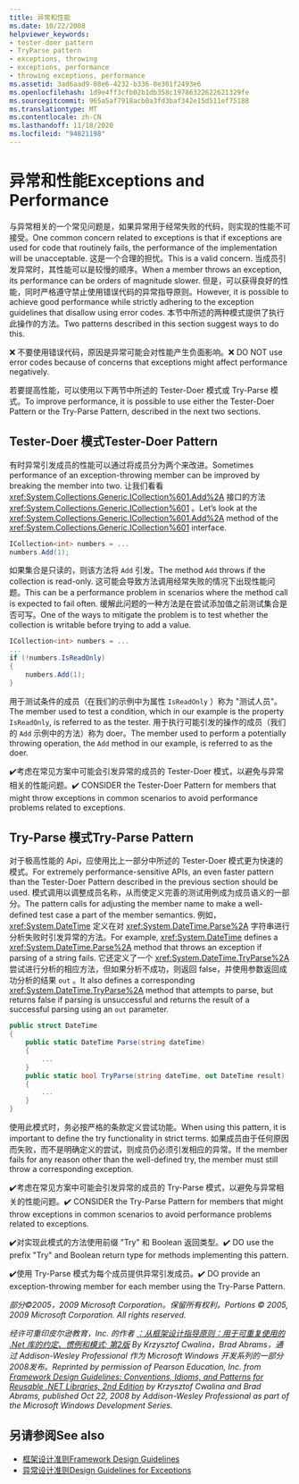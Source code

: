 ```yaml
---
title: 异常和性能
ms.date: 10/22/2008
helpviewer_keywords:
- tester-doer pattern
- TryParse pattern
- exceptions, throwing
- exceptions, performance
- throwing exceptions, performance
ms.assetid: 3ad6aad9-08e6-4232-b336-0e301f2493e6
ms.openlocfilehash: 1d9e4ff3cfb02b1db358c19786322622621329fe
ms.sourcegitcommit: 965a5af7918acb0a3fd3baf342e15d511ef75188
ms.translationtype: MT
ms.contentlocale: zh-CN
ms.lasthandoff: 11/18/2020
ms.locfileid: "94821198"
---
```

# <a name="exceptions-and-performance"></a><span data-ttu-id="443c6-102">异常和性能</span><span class="sxs-lookup"><span data-stu-id="443c6-102">Exceptions and Performance</span></span>
<span data-ttu-id="443c6-103">与异常相关的一个常见问题是，如果异常用于经常失败的代码，则实现的性能不可接受。</span><span class="sxs-lookup"><span data-stu-id="443c6-103">One common concern related to exceptions is that if exceptions are used for code that routinely fails, the performance of the implementation will be unacceptable.</span></span> <span data-ttu-id="443c6-104">这是一个合理的担忧。</span><span class="sxs-lookup"><span data-stu-id="443c6-104">This is a valid concern.</span></span> <span data-ttu-id="443c6-105">当成员引发异常时，其性能可以是较慢的顺序。</span><span class="sxs-lookup"><span data-stu-id="443c6-105">When a member throws an exception, its performance can be orders of magnitude slower.</span></span> <span data-ttu-id="443c6-106">但是，可以获得良好的性能，同时严格遵守禁止使用错误代码的异常指导原则。</span><span class="sxs-lookup"><span data-stu-id="443c6-106">However, it is possible to achieve good performance while strictly adhering to the exception guidelines that disallow using error codes.</span></span> <span data-ttu-id="443c6-107">本节中所述的两种模式提供了执行此操作的方法。</span><span class="sxs-lookup"><span data-stu-id="443c6-107">Two patterns described in this section suggest ways to do this.</span></span>

 <span data-ttu-id="443c6-108">❌ 不要使用错误代码，原因是异常可能会对性能产生负面影响。</span><span class="sxs-lookup"><span data-stu-id="443c6-108">❌ DO NOT use error codes because of concerns that exceptions might affect performance negatively.</span></span>

 <span data-ttu-id="443c6-109">若要提高性能，可以使用以下两节中所述的 Tester-Doer 模式或 Try-Parse 模式。</span><span class="sxs-lookup"><span data-stu-id="443c6-109">To improve performance, it is possible to use either the Tester-Doer Pattern or the Try-Parse Pattern, described in the next two sections.</span></span>

## <a name="tester-doer-pattern"></a><span data-ttu-id="443c6-110">Tester-Doer 模式</span><span class="sxs-lookup"><span data-stu-id="443c6-110">Tester-Doer Pattern</span></span>
 <span data-ttu-id="443c6-111">有时异常引发成员的性能可以通过将成员分为两个来改进。</span><span class="sxs-lookup"><span data-stu-id="443c6-111">Sometimes performance of an exception-throwing member can be improved by breaking the member into two.</span></span> <span data-ttu-id="443c6-112">让我们看看 <xref:System.Collections.Generic.ICollection%601.Add%2A> 接口的方法 <xref:System.Collections.Generic.ICollection%601> 。</span><span class="sxs-lookup"><span data-stu-id="443c6-112">Let’s look at the <xref:System.Collections.Generic.ICollection%601.Add%2A> method of the <xref:System.Collections.Generic.ICollection%601> interface.</span></span>

```csharp
ICollection<int> numbers = ...
numbers.Add(1);
```

 <span data-ttu-id="443c6-113">如果集合是只读的，则该方法将 `Add` 引发。</span><span class="sxs-lookup"><span data-stu-id="443c6-113">The method `Add` throws if the collection is read-only.</span></span> <span data-ttu-id="443c6-114">这可能会导致方法调用经常失败的情况下出现性能问题。</span><span class="sxs-lookup"><span data-stu-id="443c6-114">This can be a performance problem in scenarios where the method call is expected to fail often.</span></span> <span data-ttu-id="443c6-115">缓解此问题的一种方法是在尝试添加值之前测试集合是否可写。</span><span class="sxs-lookup"><span data-stu-id="443c6-115">One of the ways to mitigate the problem is to test whether the collection is writable before trying to add a value.</span></span>

```csharp
ICollection<int> numbers = ...
...
if (!numbers.IsReadOnly)
{
    numbers.Add(1);
}
```

 <span data-ttu-id="443c6-116">用于测试条件的成员（在我们的示例中为属性 `IsReadOnly` ）称为 "测试人员"。</span><span class="sxs-lookup"><span data-stu-id="443c6-116">The member used to test a condition, which in our example is the property `IsReadOnly`, is referred to as the tester.</span></span> <span data-ttu-id="443c6-117">用于执行可能引发的操作的成员（我们的 `Add` 示例中的方法）称为 doer。</span><span class="sxs-lookup"><span data-stu-id="443c6-117">The member used to perform a potentially throwing operation, the `Add` method in our example, is referred to as the doer.</span></span>

 <span data-ttu-id="443c6-118">✔️考虑在常见方案中可能会引发异常的成员的 Tester-Doer 模式，以避免与异常相关的性能问题。</span><span class="sxs-lookup"><span data-stu-id="443c6-118">✔️ CONSIDER the Tester-Doer Pattern for members that might throw exceptions in common scenarios to avoid performance problems related to exceptions.</span></span>

## <a name="try-parse-pattern"></a><span data-ttu-id="443c6-119">Try-Parse 模式</span><span class="sxs-lookup"><span data-stu-id="443c6-119">Try-Parse Pattern</span></span>
 <span data-ttu-id="443c6-120">对于极高性能的 Api，应使用比上一部分中所述的 Tester-Doer 模式更为快速的模式。</span><span class="sxs-lookup"><span data-stu-id="443c6-120">For extremely performance-sensitive APIs, an even faster pattern than the Tester-Doer Pattern described in the previous section should be used.</span></span> <span data-ttu-id="443c6-121">模式调用以调整成员名称，从而使定义完善的测试用例成为成员语义的一部分。</span><span class="sxs-lookup"><span data-stu-id="443c6-121">The pattern calls for adjusting the member name to make a well-defined test case a part of the member semantics.</span></span> <span data-ttu-id="443c6-122">例如， <xref:System.DateTime> 定义在对 <xref:System.DateTime.Parse%2A> 字符串进行分析失败时引发异常的方法。</span><span class="sxs-lookup"><span data-stu-id="443c6-122">For example, <xref:System.DateTime> defines a <xref:System.DateTime.Parse%2A> method that throws an exception if parsing of a string fails.</span></span> <span data-ttu-id="443c6-123">它还定义了一个 <xref:System.DateTime.TryParse%2A> 尝试进行分析的相应方法，但如果分析不成功，则返回 false，并使用参数返回成功分析的结果 `out` 。</span><span class="sxs-lookup"><span data-stu-id="443c6-123">It also defines a corresponding <xref:System.DateTime.TryParse%2A> method that attempts to parse, but returns false if parsing is unsuccessful and returns the result of a successful parsing using an `out` parameter.</span></span>

```csharp
public struct DateTime
{
    public static DateTime Parse(string dateTime)
    {
        ...
    }
    public static bool TryParse(string dateTime, out DateTime result)
    {
        ...
    }
}
```

 <span data-ttu-id="443c6-124">使用此模式时，务必按严格的条款定义尝试功能。</span><span class="sxs-lookup"><span data-stu-id="443c6-124">When using this pattern, it is important to define the try functionality in strict terms.</span></span> <span data-ttu-id="443c6-125">如果成员由于任何原因而失败，而不是明确定义的尝试，则成员仍必须引发相应的异常。</span><span class="sxs-lookup"><span data-stu-id="443c6-125">If the member fails for any reason other than the well-defined try, the member must still throw a corresponding exception.</span></span>

 <span data-ttu-id="443c6-126">✔️考虑在常见方案中可能会引发异常的成员的 Try-Parse 模式，以避免与异常相关的性能问题。</span><span class="sxs-lookup"><span data-stu-id="443c6-126">✔️ CONSIDER the Try-Parse Pattern for members that might throw exceptions in common scenarios to avoid performance problems related to exceptions.</span></span>

 <span data-ttu-id="443c6-127">✔️对实现此模式的方法使用前缀 "Try" 和 Boolean 返回类型。</span><span class="sxs-lookup"><span data-stu-id="443c6-127">✔️ DO use the prefix "Try" and Boolean return type for methods implementing this pattern.</span></span>

 <span data-ttu-id="443c6-128">✔️使用 Try-Parse 模式为每个成员提供异常引发成员。</span><span class="sxs-lookup"><span data-stu-id="443c6-128">✔️ DO provide an exception-throwing member for each member using the Try-Parse Pattern.</span></span>

 <span data-ttu-id="443c6-129">*部分©2005，2009 Microsoft Corporation。保留所有权利。*</span><span class="sxs-lookup"><span data-stu-id="443c6-129">*Portions © 2005, 2009 Microsoft Corporation. All rights reserved.*</span></span>

 <span data-ttu-id="443c6-130">*经许可重印皮尔逊教育，Inc. 的作者 [：从框架设计指导原则：用于可重复使用的 .Net 库的约定、惯例和模式; 第2版](https://www.informit.com/store/framework-design-guidelines-conventions-idioms-and-9780321545619) By Krzysztof Cwalina，Brad Abrams，通过 Addison-Wesley Professional 作为 Microsoft Windows 开发系列的一部分2008发布。*</span><span class="sxs-lookup"><span data-stu-id="443c6-130">*Reprinted by permission of Pearson Education, Inc. from [Framework Design Guidelines: Conventions, Idioms, and Patterns for Reusable .NET Libraries, 2nd Edition](https://www.informit.com/store/framework-design-guidelines-conventions-idioms-and-9780321545619) by Krzysztof Cwalina and Brad Abrams, published Oct 22, 2008 by Addison-Wesley Professional as part of the Microsoft Windows Development Series.*</span></span>

## <a name="see-also"></a><span data-ttu-id="443c6-131">另请参阅</span><span class="sxs-lookup"><span data-stu-id="443c6-131">See also</span></span>

- [<span data-ttu-id="443c6-132">框架设计准则</span><span class="sxs-lookup"><span data-stu-id="443c6-132">Framework Design Guidelines</span></span>](index.md)
- [<span data-ttu-id="443c6-133">异常设计准则</span><span class="sxs-lookup"><span data-stu-id="443c6-133">Design Guidelines for Exceptions</span></span>](exceptions.md)
